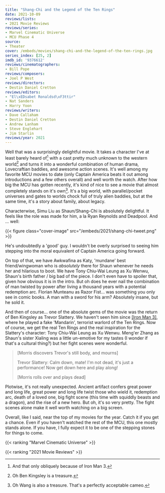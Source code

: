 ```yaml
---
title: "Shang-Chi and the Legend of the Ten Rings"
date: 2021-10-09
reviews/lists:
- 2021 Movie Reviews
reviews/series:
- Marvel Cinematic Universe
- MCU Phase 4
source:
- Theater
cover: /embeds/movies/shang-chi-and-the-legend-of-the-ten-rings.jpg
series_index: [25, 2]
imdb_id: '9376612'
reviews/cinematographers:
- Bill Pope
reviews/composers:
- Joel P West
reviews/directors:
- Destin Daniel Cretton
reviews/editors:
- "El\xEDsabet Ronaldsd\xF3ttir"
- Nat Sanders
- Harry Yoon
reviews/writers:
- Dave Callaham
- Destin Daniel Cretton
- Andrew Lanham
- Steve Englehart
- Jim Starlin
reviews/year: 2021
---
```

Well that was a surprisingly delightful movie. It takes a character I've at least barely heard of[^reference] with a cast pretty much unknown to the western world[^kingsley] and turns it into a wonderful combination of human drama, Lovecraftian baddies, and awesome action scenes. It's well among my favorite MCU movies to date (only Captain America beats it out among introductions and a few others overall) and well worth the watch. After how big the MCU has gotten recently, it's kind of nice to see a movie that almost completely stands on it's own[^wang]. It's a big world, with parallel/pocket universes and gates to worlds chock full of truly alien baddies, but at the same time, it's a story about family, about legacy.

Characterwise, Simu Liu as Shaun/Shang-Chi is absolutely delightful. It feels like the role was made for him, a la Ryan Reynolds and Deadpool. And ... well:

{{< figure class="cover-image" src="/embeds/2021/shang-chi-tweet.png" >}}

He's undoubtedly a 'good' guy. I wouldn't be overly surprised to seeing him stepping into the moral equivalent of Captain America going forward.

On top of that, we have Awkwafina as Katy, 'mundane' best friend/wingwoman who is *absolutely* there for Shaun whenever he needs her and hilarious to boot. We have Tony Chiu-Wai Leung as Xu Wenwu, Shaun's birth father / big bad of the piece. I don't even have to spoiler that, given how obvious it is in the intro. But oh does he ever nail the combination of man twisted by power after living a thousand years with a potential redemption arc. Florian Munteanu as Razor Fist... was something you only see in comic books. A man with a sword for his arm? Absolutely insane, but he sold it. 

And then of course... one of the absolute gems of the movie was the return of Ben Kingsley as Trevor Slattery. We haven't seen him since [[Iron Man 3]](), where he played a fake 'Mandarin', terrorist warlord of the Ten Rings. Now of course, we get the real Ten Rings and the real inspiration for the Slattery's character: Tony Chiu-Wai Leung as Xu Wenwu. Meng'er Zhang as Shaun's sister Xialing was a little un-emotive for my tastes (I wonder if that's a cultural thing?) but her fight scenes were wonderful. 

> [Morris discovers Trevor's still body, and mourns]
> 
> Trevor Slattery: Calm down, mate! I'm not dead, it's just a performance! Now get down here and play along!
> 
> [Morris rolls over and plays dead]

Plotwise, it's not really unexpected. Ancient artifact confers great power and long life, great power and long life twist those who wield it, redemption arc, death of a loved one, big fight scene (this time with squiddly beasts and a dragon), and the rise of a new hero. But oh, it's so very pretty. The fight scenes alone make it well worth watching on a big screen. 

Overall, like I said, near the top of my movies for the year. Catch it if you get a chance. Even if you haven't watched the rest of the MCU, this one mostly stands alone. If you have, I fully expect it to be one of the stepping stones for things to come. 

{{< ranking "Marvel Cinematic Universe" >}}

{{< ranking "2021 Movie Reviews" >}}

[^reference]: And that only obliquely because of Iron Man 3. 

[^kingsley]: Oh Ben Kingsley is a treasure. 

[^wang]: Oh Wang is also a treasure. That's a perfectly acceptable cameo.